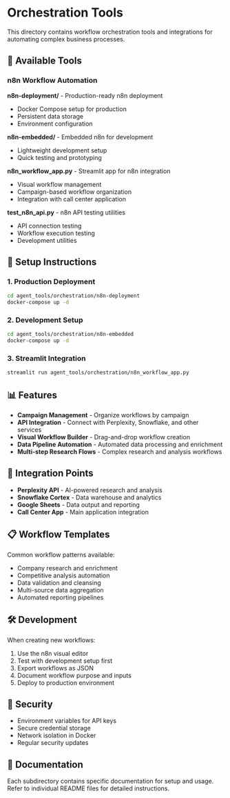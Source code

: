 # Orchestration Tools

This directory contains workflow orchestration tools and integrations for automating complex business processes.

## 🚀 Available Tools

### n8n Workflow Automation

**n8n-deployment/** - Production-ready n8n deployment
- Docker Compose setup for production
- Persistent data storage
- Environment configuration

**n8n-embedded/** - Embedded n8n for development
- Lightweight development setup
- Quick testing and prototyping

**n8n_workflow_app.py** - Streamlit app for n8n integration
- Visual workflow management
- Campaign-based workflow organization
- Integration with call center application

**test_n8n_api.py** - n8n API testing utilities
- API connection testing
- Workflow execution testing
- Development utilities

## 🔧 Setup Instructions

### 1. Production Deployment
```bash
cd agent_tools/orchestration/n8n-deployment
docker-compose up -d
```

### 2. Development Setup
```bash
cd agent_tools/orchestration/n8n-embedded
docker-compose up -d
```

### 3. Streamlit Integration
```bash
streamlit run agent_tools/orchestration/n8n_workflow_app.py
```

## 📊 Features

- **Campaign Management** - Organize workflows by campaign
- **API Integration** - Connect with Perplexity, Snowflake, and other services
- **Visual Workflow Builder** - Drag-and-drop workflow creation
- **Data Pipeline Automation** - Automated data processing and enrichment
- **Multi-step Research Flows** - Complex research and analysis workflows

## 🔗 Integration Points

- **Perplexity API** - AI-powered research and analysis
- **Snowflake Cortex** - Data warehouse and analytics
- **Google Sheets** - Data output and reporting
- **Call Center App** - Main application integration

## 📋 Workflow Templates

Common workflow patterns available:
- Company research and enrichment
- Competitive analysis automation
- Data validation and cleansing
- Multi-source data aggregation
- Automated reporting pipelines

## 🛠️ Development

When creating new workflows:
1. Use the n8n visual editor
2. Test with development setup first
3. Export workflows as JSON
4. Document workflow purpose and inputs
5. Deploy to production environment

## 🔐 Security

- Environment variables for API keys
- Secure credential storage
- Network isolation in Docker
- Regular security updates

## 📖 Documentation

Each subdirectory contains specific documentation for setup and usage. Refer to individual README files for detailed instructions.
